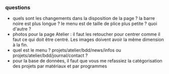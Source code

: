### questions

- quels sont les changements dans la disposition de la page ? la barre noire est plus longue ? le menu est de taille de plice plus petite ? quoi d'autre ?
- photos pour la page Atelier : il faut les retoucher pour centrer comme il faut ce qui doit être centré. Les images doivent avoir la même dimension à la fin.
- quel est le menu ? projets/atelier/bdd/news/infos ou projets/atelier/bdd/journal/contact ?
- pour la base de données, il faut que vous me refassiez la catégorisation des projets par matériaux et par programmes
